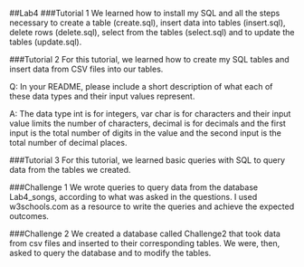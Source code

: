 ##Lab4
###Tutorial 1
We learned how to install my SQL and all the steps necessary to create a table (create.sql), insert data into tables (insert.sql), delete rows (delete.sql), select from the tables (select.sql) 
and to update the tables (update.sql).

###Tutorial 2
For this tutorial, we learned how to create my SQL tables and insert data from CSV files into our tables.


Q: In your README, please include a short description of what each of these data types 
and their input values represent. 

A: The data type int is for integers, var char is for characters and their input value limits the number of characters, 
decimal is for decimals and the first input is the total number of digits in the value and the second input is the total number of decimal places.

###Tutorial 3
For this tutorial, we learned basic queries with SQL to query data from the tables we created.

###Challenge 1
We wrote queries to query data from the database Lab4_songs, according to what was asked in the questions.
I used w3schools.com as a resource to write the queries and achieve the expected outcomes.

###Challenge 2 
We created a database called Challenge2 that took data from csv files and inserted to their corresponding tables.
We were, then, asked to query the database and to modify the tables. 